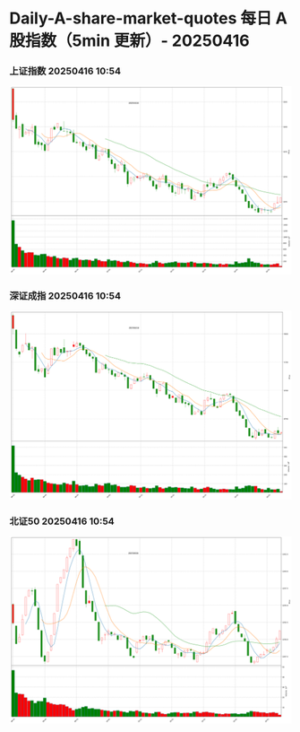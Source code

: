 
# Daily-A-share-market-quotes 每日 A 股指数（5min 更新）- 20250416

### 上证指数 20250416 10:54
![](./fig/2025/4/20250416-sh000001.png)

### 深证成指 20250416 10:54
![](./fig/2025/4/20250416-sz399001.png)

### 北证50 20250416 10:54
![](./fig/2025/4/20250416-bj899050.png)
